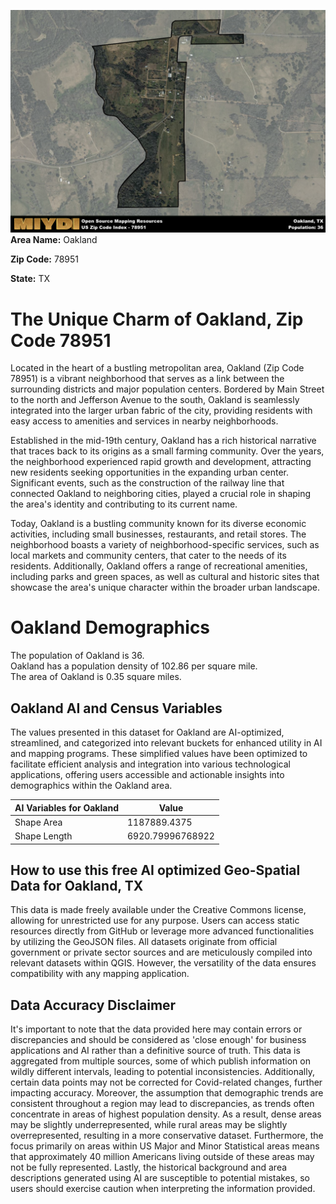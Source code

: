 ![Image Alt Text](../_images/78951.png)
**Area Name:** Oakland

**Zip Code:** 78951

**State:** TX


# The Unique Charm of Oakland, Zip Code 78951  

Located in the heart of a bustling metropolitan area, Oakland (Zip Code 78951) is a vibrant neighborhood that serves as a link between the surrounding districts and major population centers. Bordered by Main Street to the north and Jefferson Avenue to the south, Oakland is seamlessly integrated into the larger urban fabric of the city, providing residents with easy access to amenities and services in nearby neighborhoods.

Established in the mid-19th century, Oakland has a rich historical narrative that traces back to its origins as a small farming community. Over the years, the neighborhood experienced rapid growth and development, attracting new residents seeking opportunities in the expanding urban center. Significant events, such as the construction of the railway line that connected Oakland to neighboring cities, played a crucial role in shaping the area's identity and contributing to its current name.

Today, Oakland is a bustling community known for its diverse economic activities, including small businesses, restaurants, and retail stores. The neighborhood boasts a variety of neighborhood-specific services, such as local markets and community centers, that cater to the needs of its residents. Additionally, Oakland offers a range of recreational amenities, including parks and green spaces, as well as cultural and historic sites that showcase the area's unique character within the broader urban landscape.

# Oakland Demographics

The population of Oakland is 36.  
Oakland has a population density of 102.86 per square mile.  
The area of Oakland is 0.35 square miles.  

## Oakland AI and Census Variables

The values presented in this dataset for Oakland are AI-optimized, streamlined, and categorized into relevant buckets for enhanced utility in AI and mapping programs. These simplified values have been optimized to facilitate efficient analysis and integration into various technological applications, offering users accessible and actionable insights into demographics within the Oakland area.

| AI Variables for Oakland | Value |
|-------------|-------|
| Shape Area | 1187889.4375 |
| Shape Length | 6920.79996768922 |

## How to use this free AI optimized Geo-Spatial Data for Oakland, TX

This data is made freely available under the Creative Commons license, allowing for unrestricted use for any purpose. Users can access static resources directly from GitHub or leverage more advanced functionalities by utilizing the GeoJSON files. All datasets originate from official government or private sector sources and are meticulously compiled into relevant datasets within QGIS. However, the versatility of the data ensures compatibility with any mapping application.

## Data Accuracy Disclaimer
It's important to note that the data provided here may contain errors or discrepancies and should be considered as 'close enough' for business applications and AI rather than a definitive source of truth. This data is aggregated from multiple sources, some of which publish information on wildly different intervals, leading to potential inconsistencies. Additionally, certain data points may not be corrected for Covid-related changes, further impacting accuracy. Moreover, the assumption that demographic trends are consistent throughout a region may lead to discrepancies, as trends often concentrate in areas of highest population density. As a result, dense areas may be slightly underrepresented, while rural areas may be slightly overrepresented, resulting in a more conservative dataset. Furthermore, the focus primarily on areas within US Major and Minor Statistical areas means that approximately 40 million Americans living outside of these areas may not be fully represented. Lastly, the historical background and area descriptions generated using AI are susceptible to potential mistakes, so users should exercise caution when interpreting the information provided.
